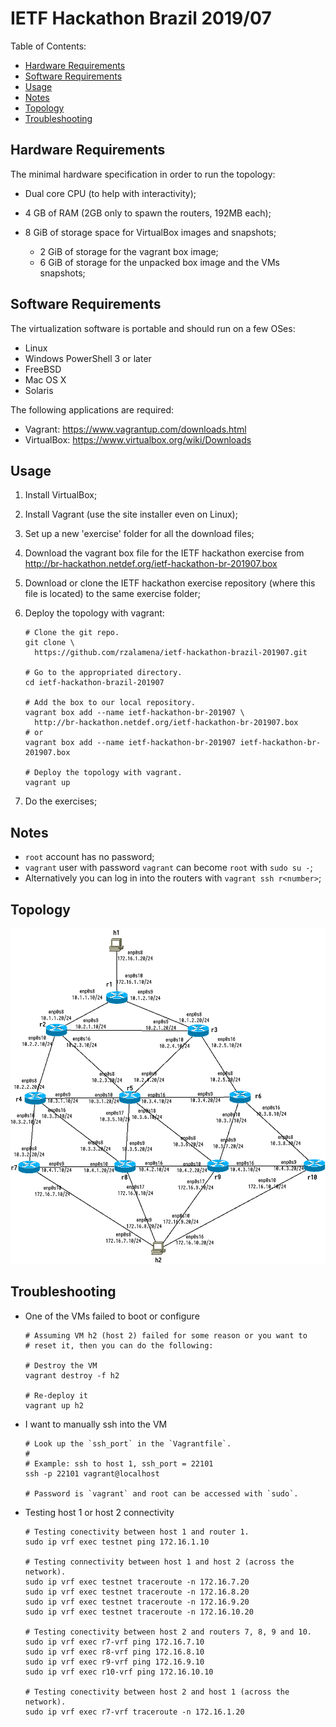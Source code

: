 # IETF Hackathon Brazil 2019/07

Table of Contents:

  * [Hardware Requirements](#hardware-requirements)
  * [Software Requirements](#software-requirements)
  * [Usage](#usage)
  * [Notes](#notes)
  * [Topology](#topology)
  * [Troubleshooting](#troubleshooting)


## Hardware Requirements

The minimal hardware specification in order to run the topology:

  * Dual core CPU (to help with interactivity);
  * 4 GB of RAM (2GB only to spawn the routers, 192MB each);
  * 8 GiB of storage space for VirtualBox images and snapshots;

    * 2 GiB of storage for the vagrant box image;
    * 6 GiB of storage for the unpacked box image and the VMs snapshots;


## Software Requirements

The virtualization software is portable and should run on a few OSes:

  * Linux
  * Windows PowerShell 3 or later
  * FreeBSD
  * Mac OS X
  * Solaris

The following applications are required:

  * Vagrant: https://www.vagrantup.com/downloads.html
  * VirtualBox: https://www.virtualbox.org/wiki/Downloads


## Usage

  1. Install VirtualBox;
  2. Install Vagrant (use the site installer even on Linux);
  3. Set up a new 'exercise' folder for all the download files;
  4. Download the vagrant box file for the IETF hackathon exercise
      from http://br-hackathon.netdef.org/ietf-hackathon-br-201907.box
  5. Download or clone the IETF hackathon exercise repository (where
     this file is located) to the same exercise folder;
  6. Deploy the topology with vagrant:

         # Clone the git repo.
         git clone \
           https://github.com/rzalamena/ietf-hackathon-brazil-201907.git

         # Go to the appropriated directory.
         cd ietf-hackathon-brazil-201907

         # Add the box to our local repository.
         vagrant box add --name ietf-hackathon-br-201907 \
           http://br-hackathon.netdef.org/ietf-hackathon-br-201907.box
         # or
         vagrant box add --name ietf-hackathon-br-201907 ietf-hackathon-br-201907.box

         # Deploy the topology with vagrant.
         vagrant up

  7. Do the exercises;


## Notes

  * `root` account has no password;
  * `vagrant` user with password `vagrant` can become `root` with
    `sudo su -`;
  * Alternatively you can log in into the routers with
    `vagrant ssh r<number>`;


## Topology

![Network Topology](topology.png)


## Troubleshooting

 * One of the VMs failed to boot or configure

       # Assuming VM h2 (host 2) failed for some reason or you want to
       # reset it, then you can do the following:

       # Destroy the VM
       vagrant destroy -f h2

       # Re-deploy it
       vagrant up h2

 * I want to manually ssh into the VM

       # Look up the `ssh_port` in the `Vagrantfile`.
       #
       # Example: ssh to host 1, ssh_port = 22101
       ssh -p 22101 vagrant@localhost

       # Password is `vagrant` and root can be accessed with `sudo`.

 * Testing host 1 or host 2 connectivity

       # Testing conectivity between host 1 and router 1.
       sudo ip vrf exec testnet ping 172.16.1.10

       # Testing connectivity between host 1 and host 2 (across the network).
       sudo ip vrf exec testnet traceroute -n 172.16.7.20
       sudo ip vrf exec testnet traceroute -n 172.16.8.20
       sudo ip vrf exec testnet traceroute -n 172.16.9.20
       sudo ip vrf exec testnet traceroute -n 172.16.10.20

       # Testing conectivity between host 2 and routers 7, 8, 9 and 10.
       sudo ip vrf exec r7-vrf ping 172.16.7.10
       sudo ip vrf exec r8-vrf ping 172.16.8.10
       sudo ip vrf exec r9-vrf ping 172.16.9.10
       sudo ip vrf exec r10-vrf ping 172.16.10.10

       # Testing conectivity between host 2 and host 1 (across the network).
       sudo ip vrf exec r7-vrf traceroute -n 172.16.1.20
